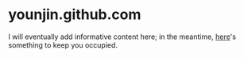 # younjin.github.com
I will eventually add informative content here; in the meantime, [here](http://www.wimp.com/beingpenguins/)'s something to keep you occupied.
